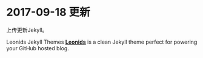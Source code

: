 # 2017-09-18 更新 

上传更新Jekyll。




Leonids Jekyll Themes
**[Leonids](http://renyuanz.github.io/leonids)** is a clean Jekyll theme perfect for powering your GitHub hosted blog.